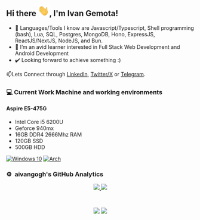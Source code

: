 <h2>Hi there <img src="https://raw.githubusercontent.com/ABSphreak/ABSphreak/master/gifs/Hi.gif" width="30px" height="30px">, I'm Ivan Gemota!</h2>

- 👀 Languages/Tools I know are Javascript/Typescript, Shell programming (bash), Lua, SQL, Postgres, MongoDB, Hono, ExpressJS, ReactJS/NextJS, NodeJS, and Bun.
- 💞️ I’m an avid learner interested in Full Stack Web Development and Android Development
- ✔️ Looking forward to achieve something :)
  
📫Lets Connect through <a href="https://www.linkedin.com/in/aivangogh">LinkedIn</a>, <a href="https://twitter.com/aivangogh">Twitter/X</a> or <a href="https://t.me/aivangogh">Telegram</a>.

### 💻 Current Work Machine and working environments
#### Aspire E5-475G
- Intel Core i5 6200U
- Geforce 940mx
- 16GB DDR4 2666Mhz RAM
- 120GB SSD
- 500GB HDD

[![Windows 10](https://img.shields.io/badge/Windows%2010-00adef?style=flat-square&logo=windows&logoColor=ffffff)](https://www.microsoft.com/en-in/software-download/windows10) [![Arch](https://img.shields.io/badge/-Arch%20Linux-grey?logo=archlinux)](https://archlinux.org/)

### ⚙️ &nbsp;aivangogh's GitHub Analytics
<p align="center">
<a href="https://github.com/aivangogh">
<img height="180em" src="https://github-readme-stats-eight-theta.vercel.app/api?username=aivangogh&show_icons=true&theme=nightowl&include_all_commits=true&count_private=true"/>
<img height="180em" src="https://github-readme-stats-eight-theta.vercel.app/api/top-langs/?username=aivangogh&layout=compact&langs_count=8&theme=nightowl"/>
</a>
</p>

<br>

<p align="center">
 <img src="https://komarev.com/ghpvc/?username=aivangogh&style=flat-square"/>
 <img src="https://img.shields.io/badge/dynamic/json?logo=github&label=GitHub+Followers&labelColor=282c34&color=181717&query=%24.data.totalSubs&url=https%3A%2F%2Fapi.spencerwoo.com%2Fsubstats%2F%3Fsource%3Dgithub%26queryKey%3Daivangogh&longCache=true"/>
</p>

<!--
**aivangogh/aivangogh** is a ✨ _special_ ✨ repository because its `README.md` (this file) appears on your GitHub profile.

Here are some ideas to get you started:

- 🔭 I’m currently working on ...
- 🌱 I’m currently learning ...
- 👯 I’m looking to collaborate on ...
- 🤔 I’m looking for help with ...
- 💬 Ask me about ...
- 📫 How to reach me: ...
- 😄 Pronouns: ...
- ⚡ Fun fact: ...
-->
